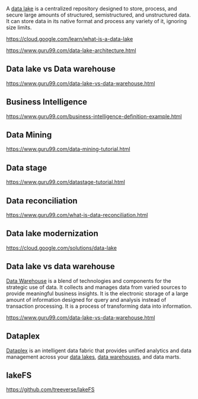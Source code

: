 A [data lake](https://en.m.wikipedia.org/wiki/Data_lake) is a centralized repository designed to store, process, and secure large amounts of structured, semistructured, and unstructured data. It can store data in its native format and process any variety of it, ignoring size limits.



https://cloud.google.com/learn/what-is-a-data-lake

https://www.guru99.com/data-lake-architecture.html

## Data lake vs Data warehouse

https://www.guru99.com/data-lake-vs-data-warehouse.html

## Business Intelligence

https://www.guru99.com/business-intelligence-definition-example.html

## Data Mining

https://www.guru99.com/data-mining-tutorial.html

## Data stage

https://www.guru99.com/datastage-tutorial.html

## Data reconciliation

https://www.guru99.com/what-is-data-reconciliation.html



## Data lake modernization

https://cloud.google.com/solutions/data-lake

## Data lake vs data warehouse

[Data Warehouse](Data-Warehouse) is a blend of technologies and components for the strategic use of data. It collects and manages data from varied sources to provide meaningful business insights. It is the electronic storage of a large amount of information designed for query and analysis instead of transaction processing. It is a process of transforming data into information.


https://www.guru99.com/data-lake-vs-data-warehouse.html


## Dataplex

[Dataplex](dataplex)  is an intelligent data fabric that provides unified analytics and data management across your [data lakes](Data-lake), [data warehouses](Data-warehouse), and data marts.

## lakeFS

https://github.com/treeverse/lakeFS


